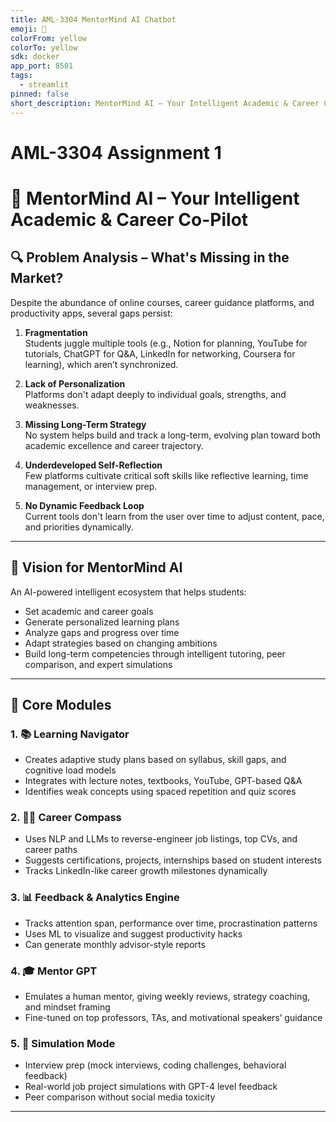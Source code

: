 ```yaml
---
title: AML-3304 MentorMind AI Chatbot
emoji: 🧠
colorFrom: yellow
colorTo: yellow
sdk: docker
app_port: 8501
tags:
  - streamlit
pinned: false
short_description: MentorMind AI – Your Intelligent Academic & Career Co-Pilot
---
```


# AML-3304 Assignment 1

# 🧠 MentorMind AI – Your Intelligent Academic & Career Co-Pilot

## 🔍 Problem Analysis – What's Missing in the Market?

Despite the abundance of online courses, career guidance platforms, and productivity apps, several gaps persist:

1. **Fragmentation**  
   Students juggle multiple tools (e.g., Notion for planning, YouTube for tutorials, ChatGPT for Q&A, LinkedIn for networking, Coursera for learning), which aren’t synchronized.

2. **Lack of Personalization**  
   Platforms don't adapt deeply to individual goals, strengths, and weaknesses.

3. **Missing Long-Term Strategy**  
   No system helps build and track a long-term, evolving plan toward both academic excellence and career trajectory.

4. **Underdeveloped Self-Reflection**  
   Few platforms cultivate critical soft skills like reflective learning, time management, or interview prep.

5. **No Dynamic Feedback Loop**  
   Current tools don't learn from the user over time to adjust content, pace, and priorities dynamically.

---

## 🎯 Vision for MentorMind AI

An AI-powered intelligent ecosystem that helps students:

- Set academic and career goals
- Generate personalized learning plans
- Analyze gaps and progress over time
- Adapt strategies based on changing ambitions
- Build long-term competencies through intelligent tutoring, peer comparison, and expert simulations

---

## 🧩 Core Modules

### 1. 📚 Learning Navigator

- Creates adaptive study plans based on syllabus, skill gaps, and cognitive load models
- Integrates with lecture notes, textbooks, YouTube, GPT-based Q&A
- Identifies weak concepts using spaced repetition and quiz scores

### 2. 🧑‍💼 Career Compass

- Uses NLP and LLMs to reverse-engineer job listings, top CVs, and career paths
- Suggests certifications, projects, internships based on student interests
- Tracks LinkedIn-like career growth milestones dynamically

### 3. 📊 Feedback & Analytics Engine

- Tracks attention span, performance over time, procrastination patterns
- Uses ML to visualize and suggest productivity hacks
- Can generate monthly advisor-style reports

### 4. 🎓 Mentor GPT

- Emulates a human mentor, giving weekly reviews, strategy coaching, and mindset framing
- Fine-tuned on top professors, TAs, and motivational speakers’ guidance

### 5. 🤖 Simulation Mode

- Interview prep (mock interviews, coding challenges, behavioral feedback)
- Real-world job project simulations with GPT-4 level feedback
- Peer comparison without social media toxicity

---
